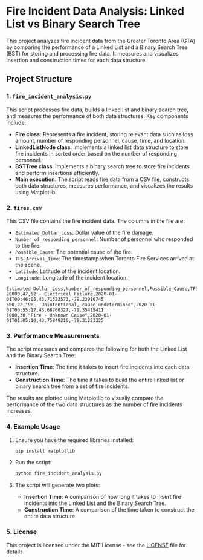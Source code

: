 # Fire Incident Data Analysis: Linked List vs Binary Search Tree

This project analyzes fire incident data from the Greater Toronto Area (GTA) by comparing the performance of a Linked List and a Binary Search Tree (BST) for storing and processing fire data. It measures and visualizes insertion and construction times for each data structure.

## Project Structure

### 1. `fire_incident_analysis.py`

This script processes fire data, builds a linked list and binary search tree, and measures the performance of both data structures. Key components include:

- **Fire class**: Represents a fire incident, storing relevant data such as loss amount, number of responding personnel, cause, time, and location.
- **LinkedListNode class**: Implements a linked list data structure to store fire incidents in sorted order based on the number of responding personnel.
- **BSTTree class**: Implements a binary search tree to store fire incidents and perform insertions efficiently.
- **Main execution**: The script reads fire data from a CSV file, constructs both data structures, measures performance, and visualizes the results using Matplotlib.

### 2. `fires.csv`

This CSV file contains the fire incident data. The columns in the file are:

- `Estimated_Dollar_Loss`: Dollar value of the fire damage.
- `Number_of_responding_personnel`: Number of personnel who responded to the fire.
- `Possible_Cause`: The potential cause of the fire.
- `TFS_Arrival_Time`: The timestamp when Toronto Fire Services arrived at the scene.
- `Latitude`: Latitude of the incident location.
- `Longitude`: Longitude of the incident location.

```csv
Estimated_Dollar_Loss,Number_of_responding_personnel,Possible_Cause,TFS_Arrival_Time,Latitude,Longitude
20000,47,52 - Electrical Failure,2020-01-01T00:46:05,43.71523573,-79.23910745
500,22,"98 - Unintentional, cause undetermined",2020-01-01T00:55:17,43.68760327,-79.35415411
1000,30,"Fire - Unknown Cause",2020-01-01T01:05:10,43.75849216,-79.31223325
```

### 3. Performance Measurements

The script measures and compares the following for both the Linked List and the Binary Search Tree:

- **Insertion Time**: The time it takes to insert fire incidents into each data structure.
- **Construction Time**: The time it takes to build the entire linked list or binary search tree from a set of fire incidents.

The results are plotted using Matplotlib to visually compare the performance of the two data structures as the number of fire incidents increases.

### 4. Example Usage

1. Ensure you have the required libraries installed:

    ```bash
    pip install matplotlib
    ```

2. Run the script:

    ```bash
    python fire_incident_analysis.py
    ```

3. The script will generate two plots:
   - **Insertion Time**: A comparison of how long it takes to insert fire incidents into the Linked List and the Binary Search Tree.
   - **Construction Time**: A comparison of the time taken to construct the entire data structure.

### 5. License

This project is licensed under the MIT License - see the [LICENSE](LICENSE) file for details.
